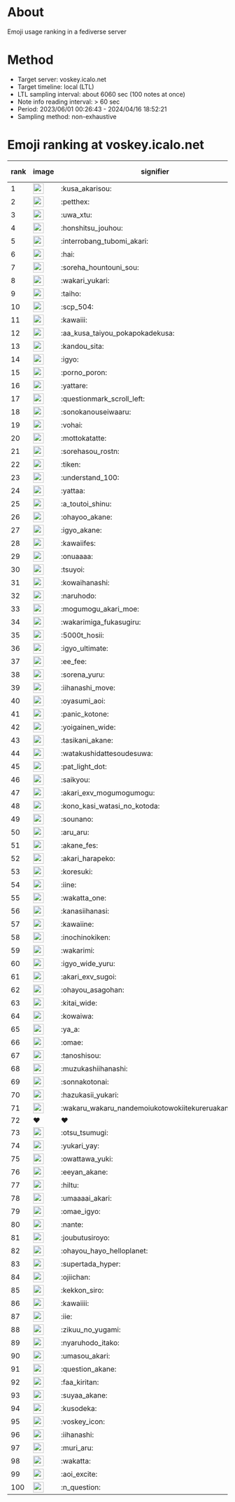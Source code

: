 # About
Emoji usage ranking in a fediverse server

# Method
- Target server: voskey.icalo.net
- Target timeline: local (LTL)
- LTL sampling interval: about 6060 sec (100 notes at once)
- Note info reading interval: > 60 sec
- Period: 2023/06/01 00:26:43 - 2024/04/16 18:52:21 
- Sampling method: non-exhaustive

# Emoji ranking at voskey.icalo.net

|rank|image|signifier|type|frequency score|
|----|----|----|----|----|
|1|<img height="24" src="https://voskey.icalo.net/emoji/kusa_akarisou.webp">|:kusa_akarisou:|custom|23595|
|2|<img height="24" src="https://voskey.icalo.net/emoji/petthex.webp">|:petthex:|custom|16214|
|3|<img height="24" src="https://voskey.icalo.net/emoji/uwa_xtu.webp">|:uwa_xtu:|custom|11008|
|4|<img height="24" src="https://voskey.icalo.net/emoji/honshitsu_jouhou.webp">|:honshitsu_jouhou:|custom|7977|
|5|<img height="24" src="https://voskey.icalo.net/emoji/interrobang_tubomi_akari.webp">|:interrobang_tubomi_akari:|custom|7847|
|6|<img height="24" src="https://voskey.icalo.net/emoji/hai.webp">|:hai:|custom|7180|
|7|<img height="24" src="https://voskey.icalo.net/emoji/soreha_hountouni_sou.webp">|:soreha_hountouni_sou:|custom|6551|
|8|<img height="24" src="https://voskey.icalo.net/emoji/wakari_yukari.webp">|:wakari_yukari:|custom|6426|
|9|<img height="24" src="https://voskey.icalo.net/emoji/taiho.webp">|:taiho:|custom|6387|
|10|<img height="24" src="https://voskey.icalo.net/emoji/scp_504.webp">|:scp_504:|custom|5301|
|11|<img height="24" src="https://voskey.icalo.net/emoji/kawaiii.webp">|:kawaiii:|custom|5282|
|12|<img height="24" src="https://voskey.icalo.net/emoji/aa_kusa_taiyou_pokapokadekusa.webp">|:aa_kusa_taiyou_pokapokadekusa:|custom|4910|
|13|<img height="24" src="https://voskey.icalo.net/emoji/kandou_sita.webp">|:kandou_sita:|custom|4718|
|14|<img height="24" src="https://voskey.icalo.net/emoji/igyo.webp">|:igyo:|custom|4249|
|15|<img height="24" src="https://voskey.icalo.net/emoji/porno_poron.webp">|:porno_poron:|custom|4018|
|16|<img height="24" src="https://voskey.icalo.net/emoji/yattare.webp">|:yattare:|custom|3896|
|17|<img height="24" src="https://voskey.icalo.net/emoji/questionmark_scroll_left.webp">|:questionmark_scroll_left:|custom|3863|
|18|<img height="24" src="https://voskey.icalo.net/emoji/sonokanouseiwaaru.webp">|:sonokanouseiwaaru:|custom|3775|
|19|<img height="24" src="https://voskey.icalo.net/emoji/vohai.webp">|:vohai:|custom|3680|
|20|<img height="24" src="https://voskey.icalo.net/emoji/mottokatatte.webp">|:mottokatatte:|custom|3650|
|21|<img height="24" src="https://voskey.icalo.net/emoji/sorehasou_rostn.webp">|:sorehasou_rostn:|custom|3540|
|22|<img height="24" src="https://voskey.icalo.net/emoji/tiken.webp">|:tiken:|custom|3426|
|23|<img height="24" src="https://voskey.icalo.net/emoji/understand_100.webp">|:understand_100:|custom|3211|
|24|<img height="24" src="https://voskey.icalo.net/emoji/yattaa.webp">|:yattaa:|custom|2977|
|25|<img height="24" src="https://voskey.icalo.net/emoji/a_toutoi_shinu.webp">|:a_toutoi_shinu:|custom|2885|
|26|<img height="24" src="https://voskey.icalo.net/emoji/ohayoo_akane.webp">|:ohayoo_akane:|custom|2874|
|27|<img height="24" src="https://voskey.icalo.net/emoji/igyo_akane.webp">|:igyo_akane:|custom|2868|
|28|<img height="24" src="https://voskey.icalo.net/emoji/kawaiifes.webp">|:kawaiifes:|custom|2720|
|29|<img height="24" src="https://voskey.icalo.net/emoji/onuaaaa.webp">|:onuaaaa:|custom|2710|
|30|<img height="24" src="https://voskey.icalo.net/emoji/tsuyoi.webp">|:tsuyoi:|custom|2685|
|31|<img height="24" src="https://voskey.icalo.net/emoji/kowaihanashi.webp">|:kowaihanashi:|custom|2606|
|32|<img height="24" src="https://voskey.icalo.net/emoji/naruhodo.webp">|:naruhodo:|custom|2511|
|33|<img height="24" src="https://voskey.icalo.net/emoji/mogumogu_akari_moe.webp">|:mogumogu_akari_moe:|custom|2464|
|34|<img height="24" src="https://voskey.icalo.net/emoji/wakarimiga_fukasugiru.webp">|:wakarimiga_fukasugiru:|custom|2337|
|35|<img height="24" src="https://voskey.icalo.net/emoji/5000t_hosii.webp">|:5000t_hosii:|custom|2293|
|36|<img height="24" src="https://voskey.icalo.net/emoji/igyo_ultimate.webp">|:igyo_ultimate:|custom|2267|
|37|<img height="24" src="https://voskey.icalo.net/emoji/ee_fee.webp">|:ee_fee:|custom|2185|
|38|<img height="24" src="https://voskey.icalo.net/emoji/sorena_yuru.webp">|:sorena_yuru:|custom|2174|
|39|<img height="24" src="https://voskey.icalo.net/emoji/iihanashi_move.webp">|:iihanashi_move:|custom|2173|
|40|<img height="24" src="https://voskey.icalo.net/emoji/oyasumi_aoi.webp">|:oyasumi_aoi:|custom|2059|
|41|<img height="24" src="https://voskey.icalo.net/emoji/panic_kotone.webp">|:panic_kotone:|custom|2036|
|42|<img height="24" src="https://voskey.icalo.net/emoji/yoigainen_wide.webp">|:yoigainen_wide:|custom|2034|
|43|<img height="24" src="https://voskey.icalo.net/emoji/tasikani_akane.webp">|:tasikani_akane:|custom|1975|
|44|<img height="24" src="https://voskey.icalo.net/emoji/watakushidattesoudesuwa.webp">|:watakushidattesoudesuwa:|custom|1947|
|45|<img height="24" src="https://voskey.icalo.net/emoji/pat_light_dot.webp">|:pat_light_dot:|custom|1808|
|46|<img height="24" src="https://voskey.icalo.net/emoji/saikyou.webp">|:saikyou:|custom|1775|
|47|<img height="24" src="https://voskey.icalo.net/emoji/akari_exv_mogumogumogu.webp">|:akari_exv_mogumogumogu:|custom|1764|
|48|<img height="24" src="https://voskey.icalo.net/emoji/kono_kasi_watasi_no_kotoda.webp">|:kono_kasi_watasi_no_kotoda:|custom|1758|
|49|<img height="24" src="https://voskey.icalo.net/emoji/sounano.webp">|:sounano:|custom|1727|
|50|<img height="24" src="https://voskey.icalo.net/emoji/aru_aru.webp">|:aru_aru:|custom|1726|
|51|<img height="24" src="https://voskey.icalo.net/emoji/akane_fes.webp">|:akane_fes:|custom|1719|
|52|<img height="24" src="https://voskey.icalo.net/emoji/akari_harapeko.webp">|:akari_harapeko:|custom|1707|
|53|<img height="24" src="https://voskey.icalo.net/emoji/koresuki.webp">|:koresuki:|custom|1671|
|54|<img height="24" src="https://voskey.icalo.net/emoji/iine.webp">|:iine:|custom|1642|
|55|<img height="24" src="https://voskey.icalo.net/emoji/wakatta_one.webp">|:wakatta_one:|custom|1611|
|56|<img height="24" src="https://voskey.icalo.net/emoji/kanasiihanasi.webp">|:kanasiihanasi:|custom|1552|
|57|<img height="24" src="https://voskey.icalo.net/emoji/kawaiine.webp">|:kawaiine:|custom|1548|
|58|<img height="24" src="https://voskey.icalo.net/emoji/inochinokiken.webp">|:inochinokiken:|custom|1528|
|59|<img height="24" src="https://voskey.icalo.net/emoji/wakarimi.webp">|:wakarimi:|custom|1501|
|60|<img height="24" src="https://voskey.icalo.net/emoji/igyo_wide_yuru.webp">|:igyo_wide_yuru:|custom|1493|
|61|<img height="24" src="https://voskey.icalo.net/emoji/akari_exv_sugoi.webp">|:akari_exv_sugoi:|custom|1474|
|62|<img height="24" src="https://voskey.icalo.net/emoji/ohayou_asagohan.webp">|:ohayou_asagohan:|custom|1404|
|63|<img height="24" src="https://voskey.icalo.net/emoji/kitai_wide.webp">|:kitai_wide:|custom|1373|
|64|<img height="24" src="https://voskey.icalo.net/emoji/kowaiwa.webp">|:kowaiwa:|custom|1332|
|65|<img height="24" src="https://voskey.icalo.net/emoji/ya_a.webp">|:ya_a:|custom|1331|
|66|<img height="24" src="https://voskey.icalo.net/emoji/omae.webp">|:omae:|custom|1323|
|67|<img height="24" src="https://voskey.icalo.net/emoji/tanoshisou.webp">|:tanoshisou:|custom|1279|
|68|<img height="24" src="https://voskey.icalo.net/emoji/muzukashiihanashi.webp">|:muzukashiihanashi:|custom|1238|
|69|<img height="24" src="https://voskey.icalo.net/emoji/sonnakotonai.webp">|:sonnakotonai:|custom|1212|
|70|<img height="24" src="https://voskey.icalo.net/emoji/hazukasii_yukari.webp">|:hazukasii_yukari:|custom|1190|
|71|<img height="24" src="https://voskey.icalo.net/emoji/wakaru_wakaru_nandemoiukotowokiitekureruakanetyan.webp">|:wakaru_wakaru_nandemoiukotowokiitekureruakanetyan:|custom|1188|
|72|❤|❤|unicode|1181|
|73|<img height="24" src="https://voskey.icalo.net/emoji/otsu_tsumugi.webp">|:otsu_tsumugi:|custom|1165|
|74|<img height="24" src="https://voskey.icalo.net/emoji/yukari_yay.webp">|:yukari_yay:|custom|1162|
|75|<img height="24" src="https://voskey.icalo.net/emoji/owattawa_yuki.webp">|:owattawa_yuki:|custom|1146|
|76|<img height="24" src="https://voskey.icalo.net/emoji/eeyan_akane.webp">|:eeyan_akane:|custom|1146|
|77|<img height="24" src="https://voskey.icalo.net/emoji/hiltu.webp">|:hiltu:|custom|1118|
|78|<img height="24" src="https://voskey.icalo.net/emoji/umaaaai_akari.webp">|:umaaaai_akari:|custom|1111|
|79|<img height="24" src="https://voskey.icalo.net/emoji/omae_igyo.webp">|:omae_igyo:|custom|1103|
|80|<img height="24" src="https://voskey.icalo.net/emoji/nante.webp">|:nante:|custom|1100|
|81|<img height="24" src="https://voskey.icalo.net/emoji/joubutusiroyo.webp">|:joubutusiroyo:|custom|1094|
|82|<img height="24" src="https://voskey.icalo.net/emoji/ohayou_hayo_helloplanet.webp">|:ohayou_hayo_helloplanet:|custom|1088|
|83|<img height="24" src="https://voskey.icalo.net/emoji/supertada_hyper.webp">|:supertada_hyper:|custom|1085|
|84|<img height="24" src="https://voskey.icalo.net/emoji/ojiichan.webp">|:ojiichan:|custom|1082|
|85|<img height="24" src="https://voskey.icalo.net/emoji/kekkon_siro.webp">|:kekkon_siro:|custom|1080|
|86|<img height="24" src="https://voskey.icalo.net/emoji/kawaiiii.webp">|:kawaiiii:|custom|1079|
|87|<img height="24" src="https://voskey.icalo.net/emoji/iie.webp">|:iie:|custom|1060|
|88|<img height="24" src="https://voskey.icalo.net/emoji/zikuu_no_yugami.webp">|:zikuu_no_yugami:|custom|1059|
|89|<img height="24" src="https://voskey.icalo.net/emoji/nyaruhodo_itako.webp">|:nyaruhodo_itako:|custom|1058|
|90|<img height="24" src="https://voskey.icalo.net/emoji/umasou_akari.webp">|:umasou_akari:|custom|1055|
|91|<img height="24" src="https://voskey.icalo.net/emoji/question_akane.webp">|:question_akane:|custom|1045|
|92|<img height="24" src="https://voskey.icalo.net/emoji/faa_kiritan.webp">|:faa_kiritan:|custom|1037|
|93|<img height="24" src="https://voskey.icalo.net/emoji/suyaa_akane.webp">|:suyaa_akane:|custom|1016|
|94|<img height="24" src="https://voskey.icalo.net/emoji/kusodeka.webp">|:kusodeka:|custom|1008|
|95|<img height="24" src="https://voskey.icalo.net/emoji/voskey_icon.webp">|:voskey_icon:|custom|996|
|96|<img height="24" src="https://voskey.icalo.net/emoji/iihanashi.webp">|:iihanashi:|custom|989|
|97|<img height="24" src="https://voskey.icalo.net/emoji/muri_aru.webp">|:muri_aru:|custom|972|
|98|<img height="24" src="https://voskey.icalo.net/emoji/wakatta.webp">|:wakatta:|custom|966|
|99|<img height="24" src="https://voskey.icalo.net/emoji/aoi_excite.webp">|:aoi_excite:|custom|945|
|100|<img height="24" src="https://voskey.icalo.net/emoji/n_question.webp">|:n_question:|custom|940|
